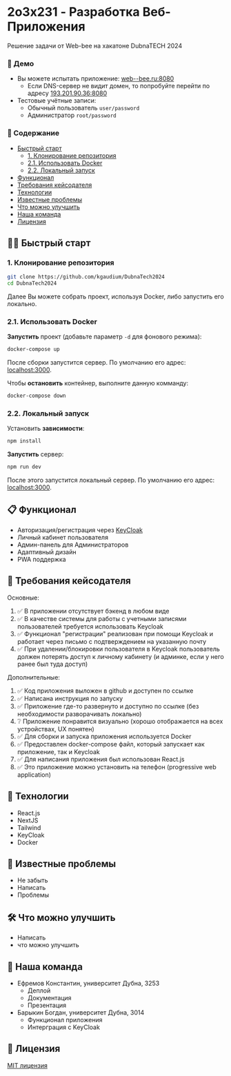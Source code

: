# 2o3x231 - Разработка Веб-Приложения
Решение задачи от Web-bee на хакатоне DubnaTECH 2024

### 🚀 Демо
- Вы можете испытать приложение: [web--bee.ru:8080](http://web--bee.ru:8080/)
  - Если DNS-сервер не видит домен, то попробуйте перейти по адресу [193.201.90.36:8080](http://193.201.90.36:8080)
- Тестовые учётные записи:
  - Обычный пользователь `user/password`
  - Администратор `root/password`
 
### 📖 Содержание
- [Быстрый старт](#%EF%B8%8F-быстрый-старт)
  - [1. Клонирование репозитория](#1-клонирование-репозитория)
  - [2.1. Использовать Docker](#21-использовать-docker)
  - [2.2. Локальный запуск](#22-локальный-запуск)
- [Функционал](#-функционал)
- [Требования кейсодателя](#-требования-кейсодателя)
- [Технологии](#-технологии)
- [Известные проблемы](#-известные-проблемы)
- [Что можно улучшить](#%EF%B8%8F-что-можно-улучшить)
- [Наша команда](#-наша-команда)
- [Лицензия](#-лицензия)

## 🏃‍♂️ Быстрый старт
### 1. Клонирование репозитория
```bash
git clone https://github.com/kgaudium/DubnaTech2024
cd DubnaTech2024
```

Далее Вы можете собрать проект, используя Docker, либо запустить его локально.
### 2.1. Использовать Docker
**Запустить** проект (добавьте параметр `-d` для фонового режима):
```bash
docker-compose up
```
После сборки запустится сервер. По умолчанию его адрес: [localhost:3000](http://localhost:3000).

Чтобы **остановить** контейнер, выполните данную комманду:
```bash
docker-compose down
```
### 2.2. Локальный запуск
Установить **зависимости**:
```bash
npm install
```
**Запустить** сервер:
```bash
npm run dev
```
После этого запустится локальный сервер. По умолчанию его адрес: [localhost:3000](http://localhost:3000).

## 📋 Функционал
- Авторизация/регистрация через [KeyCloak](https://www.keycloak.org/)
- Личный кабинет пользователя
- Админ-панель для Администраторов
- Адаптивный дизайн
- PWA поддержка

## 🤩 Требования кейсодателя
Основные:
1. ✅ В приложении отсутствует бэкенд в любом виде
1. ✅ В качестве системы для работы с учетными записями пользователей требуется использовать Keycloak
1. ✅ Функционал "регистрации" реализован при помощи Keycloak и работает через письмо с подтверждением на указанную почту
1. ✅ При удалении/блокировки пользователя в Keycloak пользователь должен потерять доступ к личному кабинету (и админке, если у него ранее был туда доступ)
   
Дополнительные:
1. ✅ Код приложения выложен в github и доступен по ссылке
1. ✅ Написана инструкция по запуску
1. ✅ Приложение где-то развернуто и доступно по ссылке (без необходимости разворачивать локально)
1. ❔ Приложение понравится визуально (хорошо отображается на всех устройствах, UX понятен)
1. ✅ Для сборки и запуска приложения используется Docker
1. ✅ Предоставлен docker-compose файл, который запускает как приложение, так и Keycloak
1. ✅ Для написания приложения был использован React.js
1. ✅ Это приложение можно установить на телефон (progressive web application)

## 🧰 Технологии
- React.js
- NextJS
- Tailwind
- KeyCloak
- Docker

## 🚧 Известные проблемы
- Не забыть
- Написать
- Проблемы

## 🛠️ Что можно улучшить
- Написать
- что можно улучшить

## 👥 Наша команда
- Ефремов Константин, университет Дубна, 3253
  - Деплой
  - Документация
  - Презентация
- Барыкин Богдан, университет Дубна, 3014
  - Функционал приложения
  - Интерграция с KeyCloak
 
## 📝 Лицензия
[MIT лицензия](LICENSE)
